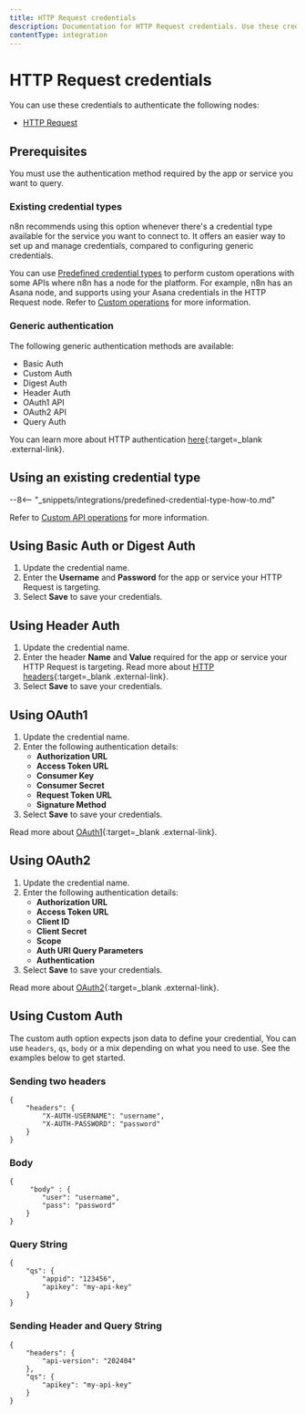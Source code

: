 ```yaml
---
title: HTTP Request credentials
description: Documentation for HTTP Request credentials. Use these credentials to authenticate HTTP Request in n8n, a workflow automation platform.
contentType: integration
---
```


# HTTP Request credentials

You can use these credentials to authenticate the following nodes:

- [HTTP Request](/integrations/builtin/core-nodes/n8n-nodes-base.httprequest/)

## Prerequisites

You must use the authentication method required by the app or service you want to query.

### Existing credential types

n8n recommends using this option whenever there's a credential type available for the service you want to connect to. It offers an easier way to set up and manage credentials, compared to configuring generic credentials.

You can use [Predefined credential types](/integrations/custom-operations/#predefined-credential-types) to perform custom operations with some APIs where n8n has a node for the platform. For example, n8n has an Asana node, and supports using your Asana credentials in the HTTP Request node. Refer to [Custom operations](/integrations/custom-operations/) for more information.

### Generic authentication

The following generic authentication methods are available:

* Basic Auth
* Custom Auth
* Digest Auth
* Header Auth
* OAuth1 API
* OAuth2 API
* Query Auth

You can learn more about HTTP authentication [here](https://developer.mozilla.org/en-US/docs/Web/HTTP/Authentication#see_also){:target=_blank .external-link}.


## Using an existing credential type

--8<-- "_snippets/integrations/predefined-credential-type-how-to.md"

Refer to [Custom API operations](/integrations/custom-operations/) for more information.

## Using Basic Auth or Digest Auth

1. Update the credential name.
2. Enter the **Username** and **Password** for the app or service your HTTP Request is targeting. 
3. Select **Save** to save your credentials.

## Using Header Auth

1. Update the credential name.
2. Enter the header **Name** and **Value** required for the app or service your HTTP Request is targeting. Read more about [HTTP headers](https://developer.mozilla.org/en-US/docs/Web/HTTP/Headers#authentication){:target=_blank .external-link}.
3. Select **Save** to save your credentials.

## Using OAuth1

1. Update the credential name.
2. Enter the following authentication details:
    * **Authorization URL**
    * **Access Token URL**
    * **Consumer Key**
    * **Consumer Secret**
    * **Request Token URL**
    * **Signature Method**
3. Select **Save** to save your credentials.

Read more about [OAuth1](https://oauth.net/1/){:target=_blank .external-link}.

## Using OAuth2

1. Update the credential name.
2. Enter the following authentication details:
    * **Authorization URL**
    * **Access Token URL**
    * **Client ID**
    * **Client Secret**
    * **Scope**
    * **Auth URI Query Parameters**
    * **Authentication**
3. Select **Save** to save your credentials.

Read more about [OAuth2](https://oauth.net/2/){:target=_blank .external-link}.

## Using Custom Auth

The custom auth option expects json data to define your credential, You can use `headers`, `qs`, `body` or a mix depending on what you need to use. See the examples below to get started.

### Sending two headers
```
{
	"headers": {
		"X-AUTH-USERNAME": "username",
		"X-AUTH-PASSWORD": "password"
	}
}
```

### Body
```
{
	 "body" : {
		"user": "username",
		"pass": "password"
	}
}
```

### Query String
```
{
	"qs": { 
		"appid": "123456",
		"apikey": "my-api-key"
	}
}
```

### Sending Header and Query String
```
{
	"headers": {
		"api-version": "202404"
	},
	"qs": {
		"apikey": "my-api-key"
	}
}
```
